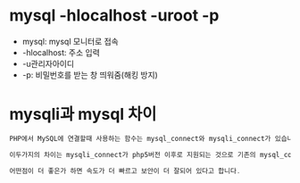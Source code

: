 # mysql -hlocalhost -uroot -p
* mysql: mysql 모니터로 접속
* -hlocalhost: 주소 입력
* -u관리자아이디
* -p: 비밀번호를 받는 창 띄워줌(해킹 방지) 


# mysqli과 mysql 차이
```java
PHP에서 MySQL에 연결할때 사용하는 함수는 mysql_connect와 mysqli_connect가 있습니다.

이두가지의 차이는 mysqli_connect가 php5버전 이후로 지원되는 것으로 기존의 mysql_connect에 비해서 좀 더 진보된 것입니다.

어떤점이 더 좋은가 하면 속도가 더 빠르고 보안이 더 잘되어 있다고 합니다.

```
